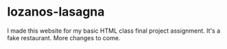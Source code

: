 # lozanos-lasagna
I made this website for my basic HTML class final project assignment. It's a fake restaurant. More changes to come.
